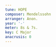 ```yaml
---
tune: HOPE
composer: Mendelssohn
arranger: Anon.
year: '-'
meter: 8s & 7s.
key: C Major
anacrusis: 0
---
```

